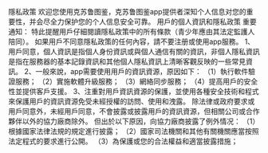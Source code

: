 隱私政策
欢迎您使用克苏鲁图鉴，克苏鲁图鉴app提供者深知个人信息对您的重要性，并会尽全力保护您的个人信息安全可靠。
用戶的個人資訊和隱私政策
重要通知：
特此提醒用戶仔細閱讀隱私政策中的所有條款（青少年應由其法定監護人陪同）。 如果用戶不同意隱私政策的任何內容，請不要注册或使用app服務。
1、用戶同意，個人資訊是指個人身份資訊或與個人通信有關的資訊，非個人隱私資訊是指在服務器的基本記錄資訊和其他個人隱私資訊上清晰客觀反映的一些常見資訊。
2、一般來說，app需要使用用戶的資訊資源，原因如下：
（1）執行軟件驗證服務；
（2）實施軟體升級服務；
（3）網絡同步服務；
（4）提高用戶的安全性並提供客戶支援。
3、注重對用戶資訊資源的保護，並使用各種安全技術和程式來保護用戶的資訊資源免受未經授權的訪問、使用和洩露。 除法律或政府要求或用戶同意外，未經用戶同意，不會披露或披露用戶的資訊資源，但相關公司或合作夥伴以外的協力廠商除外。 但出於以下原因，向協力廠商披露了例外情况：
（1）根據國家法律法規的規定進行披露；
（2）國家司法機關和其他有關機關應當按照法定程式的要求進行公開。
（3）為保護或您的合法權益和適當披露措施；
